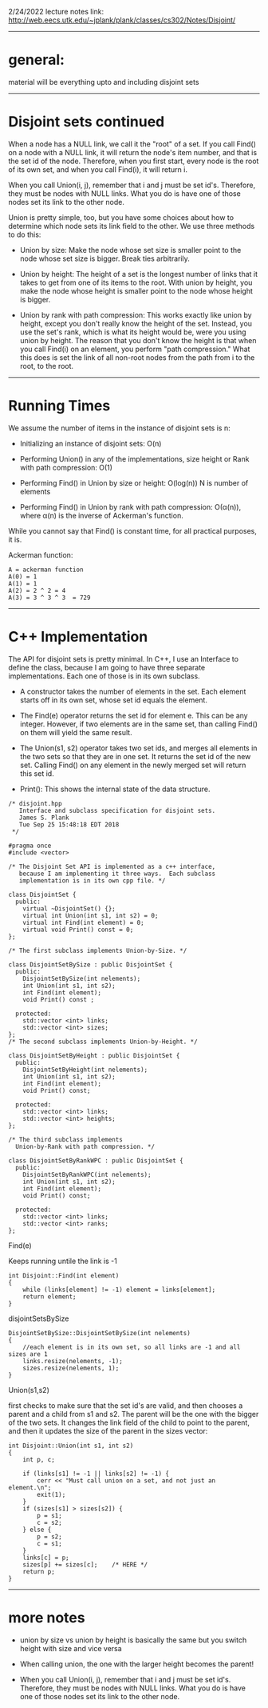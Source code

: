 2/24/2022
lecture notes link: http://web.eecs.utk.edu/~jplank/plank/classes/cs302/Notes/Disjoint/

---
# general:

material will be everything upto and including disjoint sets

---
# Disjoint sets continued



When a node has a NULL link, we call it the "root" of a set. If you call Find() on a node with a NULL link, it will return the node's item number, and that is the set id of the node. Therefore, when you first start, every node is the root of its own set, and when you call Find(i), it will return i.

When you call Union(i, j), remember that i and j must be set id's. Therefore, they must be nodes with NULL links. What you do is have one of those nodes set its link to the other node.


Union is pretty simple, too, but you have some choices about how to determine which node sets its link field to the other. We use three methods to do this:

- Union by size: Make the node whose set size is smaller point to the node whose set size is bigger. Break ties arbitrarily.

- Union by height: The height of a set is the longest number of links that it takes to get from one of its items to the root. With union by height, you make the node whose height is smaller point to the node whose height is bigger.

- Union by rank with path compression: This works exactly like union by height, except you don't really know the height of the set. Instead, you use the set's rank, which is what its height would be, were you using union by height. The reason that you don't know the height is that when you call Find(i) on an element, you perform "path compression." What this does is set the link of all non-root nodes from the path from i to the root, to the root.

---
# Running Times

We assume the number of items in the instance of disjoint sets is n:
- Initializing an instance of disjoint sets: O(n)
- Performing Union() in any of the implementations, size height or Rank with path compression: O(1)

- Performing Find() in Union by size or height: O(log(n)) N is number of elements
- Performing Find() in Union by rank with path compression: O(α(n)), where α(n) is the inverse of Ackerman's function. 

While you cannot say that Find() is constant time, for all practical purposes, it is.

Ackerman function:
```
A = ackerman function 
A(0) = 1
A(1) = 1
A(2) = 2 ^ 2 = 4
A(3) = 3 ^ 3 ^ 3  = 729

```

---

# C++ Implementation

The API for disjoint sets is pretty minimal. In C++, I use an Interface to define the class, because I am going to have three separate implementations. Each one of those is in its own subclass.
- A constructor takes the number of elements in the set. Each element starts off in its own set, whose set id equals the element.

- The Find(e) operator returns the set id for element e. This can be any integer. However, if two elements are in the same set, than calling Find() on them will yield the same result.

- The Union(s1, s2) operator takes two set ids, and merges all elements in the two sets so that they are in one set. It returns the set id of the new set. Calling Find() on any element in the newly merged set will return this set id.

- Print(): This shows the internal state of the data structure.

```
/* disjoint.hpp
   Interface and subclass specification for disjoint sets.
   James S. Plank
   Tue Sep 25 15:48:18 EDT 2018
 */

#pragma once
#include <vector>

/* The Disjoint Set API is implemented as a c++ interface, 
   because I am implementing it three ways.  Each subclass
   implementation is in its own cpp file. */

class DisjointSet {
  public:
    virtual ~DisjointSet() {};
    virtual int Union(int s1, int s2) = 0;
    virtual int Find(int element) = 0;  
    virtual void Print() const = 0;
};

/* The first subclass implements Union-by-Size. */

class DisjointSetBySize : public DisjointSet {
  public:
    DisjointSetBySize(int nelements);
    int Union(int s1, int s2);
    int Find(int element); 
    void Print() const ;

  protected:
    std::vector <int> links;
    std::vector <int> sizes;
};
/* The second subclass implements Union-by-Height. */

class DisjointSetByHeight : public DisjointSet {
  public:
    DisjointSetByHeight(int nelements);
    int Union(int s1, int s2);
    int Find(int element); 
    void Print() const;

  protected:
    std::vector <int> links;
    std::vector <int> heights;
};

/* The third subclass implements 
  Union-by-Rank with path compression. */

class DisjointSetByRankWPC : public DisjointSet {
  public:
    DisjointSetByRankWPC(int nelements);
    int Union(int s1, int s2);
    int Find(int element); 
    void Print() const;

  protected:
    std::vector <int> links;
    std::vector <int> ranks;
};
```
Find(e)

Keeps running untile the link is -1
```
int Disjoint::Find(int element)
{
    while (links[element] != -1) element = links[element];
    return element;
}
```

disjointSetsBySize

```
DisjointSetBySize::DisjointSetBySize(int nelements)
{
    //each element is in its own set, so all links are -1 and all sizes are 1
    links.resize(nelements, -1);
    sizes.resize(nelements, 1);
}
```

Union(s1,s2)

first checks to make sure that the set id's are valid, and then chooses a parent and a child from s1 and s2. The parent will be the one with the bigger of the two sets. It changes the link field of the child to point to the parent, and then it updates the size of the parent in the sizes vector:

```
int Disjoint::Union(int s1, int s2)
{
    int p, c;

    if (links[s1] != -1 || links[s2] != -1) {
        cerr << "Must call union on a set, and not just an element.\n";
        exit(1);
    }
    if (sizes[s1] > sizes[s2]) {
        p = s1;
        c = s2;
    } else {
        p = s2;
        c = s1;
    }
    links[c] = p;
    sizes[p] += sizes[c];    /* HERE */
    return p;
}
```

---
# more notes

- union by size vs union by height is basically the same but you switch height with size and vice versa

- When calling union, the one with the larger height becomes the parent!

- When you call Union(i, j), remember that i and j must be set id's. Therefore, they must be nodes with NULL links. What you do is have one of those nodes set its link to the other node.





